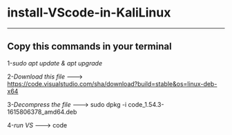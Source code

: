 # install-VScode-in-KaliLinux
----
Copy this commands in your terminal
----

1-*sudo apt update & apt upgrade*

2-*Download this file* --->    
https://code.visualstudio.com/sha/download?build=stable&os=linux-deb-x64

3-*Decompress the file* --->
sudo dpkg -i code_1.54.3-1615806378_amd64.deb

4-*run VS* --->
code

